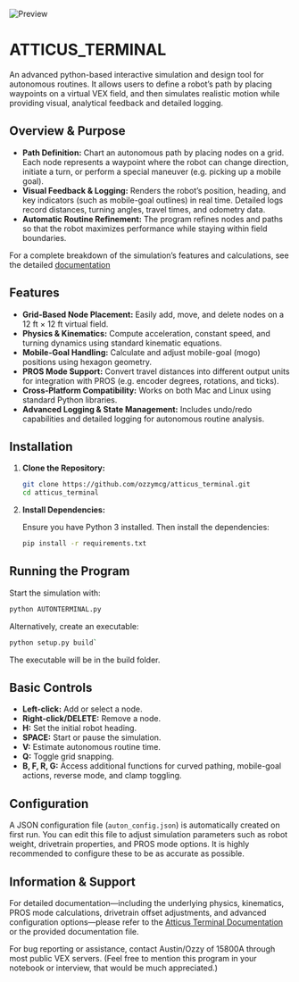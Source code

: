 ![Preview]([http://url/to/img.png](https://ibb.co/SCgxJgh))
# ATTICUS_TERMINAL

An advanced python-based interactive simulation and design tool for autonomous routines. It allows users to define a robot’s path by placing waypoints on a virtual VEX field, and then simulates realistic motion while providing visual, analytical feedback and detailed logging.

## Overview & Purpose

- **Path Definition:** Chart an autonomous path by placing nodes on a grid. Each node represents a waypoint where the robot can change direction, initiate a turn, or perform a special maneuver (e.g. picking up a mobile goal).
- **Visual Feedback & Logging:** Renders the robot’s position, heading, and key indicators (such as mobile-goal outlines) in real time. Detailed logs record distances, turning angles, travel times, and odometry data.
- **Automatic Routine Refinement:** The program refines nodes and paths so that the robot maximizes performance while staying within field boundaries.

For a complete breakdown of the simulation’s features and calculations, see the detailed [documentation](https://docs.google.com/document/d/1JHx0ViyM55vY7PmEMuhL2EYdnSzU5H1-IpEfy5h2yIw/edit?usp=sharing)

## Features

- **Grid-Based Node Placement:** Easily add, move, and delete nodes on a 12 ft × 12 ft virtual field.
- **Physics & Kinematics:** Compute acceleration, constant speed, and turning dynamics using standard kinematic equations.
- **Mobile-Goal Handling:** Calculate and adjust mobile-goal (mogo) positions using hexagon geometry.
- **PROS Mode Support:** Convert travel distances into different output units for integration with PROS (e.g. encoder degrees, rotations, and ticks).
- **Cross‑Platform Compatibility:** Works on both Mac and Linux using standard Python libraries.
- **Advanced Logging & State Management:** Includes undo/redo capabilities and detailed logging for autonomous routine analysis.

## Installation

1. **Clone the Repository:**

   ```bash
   git clone https://github.com/ozzymcg/atticus_terminal.git
   cd atticus_terminal
   ```

2. **Install Dependencies:**

   Ensure you have Python 3 installed. Then install the dependencies:

   ```bash
   pip install -r requirements.txt
   ```

## Running the Program

Start the simulation with:

```bash
python AUTONTERMINAL.py
```
Alternatively, create an executable:
```bash
python setup.py build`
```
The executable will be in the build folder.

## Basic Controls

- **Left-click:** Add or select a node.
- **Right-click/DELETE:** Remove a node.
- **H:** Set the initial robot heading.
- **SPACE:** Start or pause the simulation.
- **V:** Estimate autonomous routine time.
- **Q:** Toggle grid snapping.
- **B, F, R, G:** Access additional functions for curved pathing, mobile-goal actions, reverse mode, and clamp toggling.

## Configuration

A JSON configuration file (`auton_config.json`) is automatically created on first run. You can edit this file to adjust simulation parameters such as robot weight, drivetrain properties, and PROS mode options. It is highly recommended to configure these to be as accurate as possible.

## Information & Support

For detailed documentation—including the underlying physics, kinematics, PROS mode calculations, drivetrain offset adjustments, and advanced configuration options—please refer to the [Atticus Terminal Documentation](https://github.com/ozzymcg/atticus_terminal/blob/main/Documentation.md) or the provided documentation file.

For bug reporting or assistance, contact Austin/Ozzy of 15800A through most public VEX servers. (Feel free to mention this program in your notebook or interview, that would be much appreciated.)
